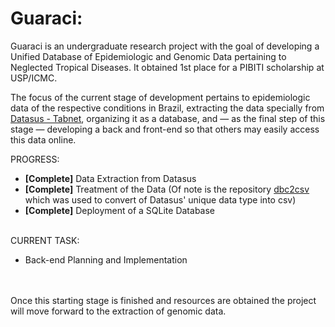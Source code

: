 # Guaraci: 
Guaraci is an undergraduate research project with the goal of developing a Unified Database of Epidemiologic and Genomic Data pertaining to Neglected Tropical Diseases. It obtained 1st place for a PIBITI scholarship at USP/ICMC.

The focus of the current stage of development pertains to epidemiologic data of the respective conditions in Brazil, extracting the data specially from [Datasus - Tabnet](https://datasus.saude.gov.br/informacoes-de-saude-tabnet/), organizing it as a database, and — as the final step of this stage — developing a back and front-end so that others may easily access this data online.

PROGRESS:
 - **\[Complete\]** Data Extraction from Datasus
 - **\[Complete\]** Treatment of the Data (Of note is the repository [dbc2csv](https://github.com/greatjapa/dbc2csv) which was used to convert of Datasus' unique data type into csv)
 - **\[Complete\]** Deployment of a SQLite Database

\
CURRENT TASK:
- Back-end Planning and Implementation

\
\
Once this starting stage is finished and resources are obtained the project will move forward to the extraction of genomic data.

